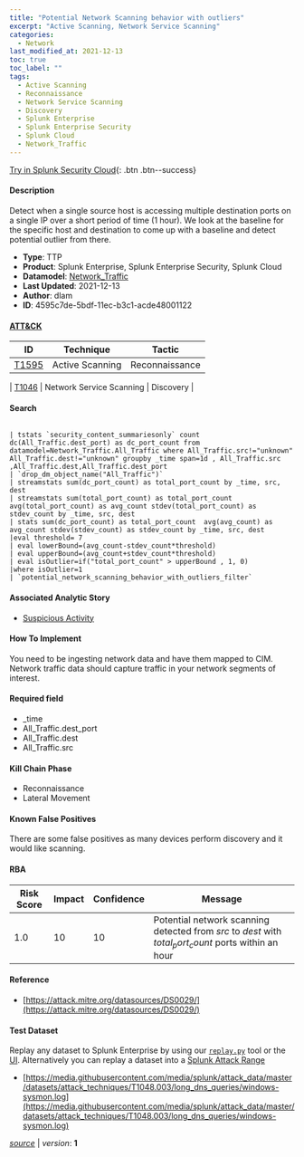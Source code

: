 ```yaml
---
title: "Potential Network Scanning behavior with outliers"
excerpt: "Active Scanning, Network Service Scanning"
categories:
  - Network
last_modified_at: 2021-12-13
toc: true
toc_label: ""
tags:
  - Active Scanning
  - Reconnaissance
  - Network Service Scanning
  - Discovery
  - Splunk Enterprise
  - Splunk Enterprise Security
  - Splunk Cloud
  - Network_Traffic
---
```




[Try in Splunk Security Cloud](https://www.splunk.com/en_us/cyber-security.html){: .btn .btn--success}

#### Description

Detect when a single source host is accessing multiple destination ports on a single IP over a short period of time (1 hour). We look at the baseline for the specific host and destination to come up with a baseline and detect potential outlier from there.

- **Type**: TTP
- **Product**: Splunk Enterprise, Splunk Enterprise Security, Splunk Cloud
- **Datamodel**: [Network_Traffic](https://docs.splunk.com/Documentation/CIM/latest/User/NetworkTraffic)
- **Last Updated**: 2021-12-13
- **Author**: dlam
- **ID**: 4595c7de-5bdf-11ec-b3c1-acde48001122


#### [ATT&CK](https://attack.mitre.org/)

| ID          | Technique   | Tactic         |
| ----------- | ----------- |--------------- |
| [T1595](https://attack.mitre.org/techniques/T1595/) | Active Scanning | Reconnaissance |

| [T1046](https://attack.mitre.org/techniques/T1046/) | Network Service Scanning | Discovery |

#### Search

```

| tstats `security_content_summariesonly` count dc(All_Traffic.dest_port) as dc_port_count from datamodel=Network_Traffic.All_Traffic where All_Traffic.src!="unknown" All_Traffic.dest!="unknown" groupby _time span=1d , All_Traffic.src ,All_Traffic.dest,All_Traffic.dest_port 
| `drop_dm_object_name("All_Traffic")` 
| streamstats sum(dc_port_count) as total_port_count by _time, src, dest 
| streamstats sum(total_port_count) as total_port_count avg(total_port_count) as avg_count stdev(total_port_count) as stdev_count by _time, src, dest 
| stats sum(dc_port_count) as total_port_count  avg(avg_count) as avg_count stdev(stdev_count) as stdev_count by _time, src, dest 
|eval threshold= 7 
| eval lowerBound=(avg_count-stdev_count*threshold) 
| eval upperBound=(avg_count+stdev_count*threshold) 
| eval isOutlier=if("total_port_count" > upperBound , 1, 0)
|where isOutlier=1 
| `potential_network_scanning_behavior_with_outliers_filter`
```

#### Associated Analytic Story
* [Suspicious Activity](/stories/suspicious_activity)


#### How To Implement
You need to be ingesting network data and have them mapped to CIM. Network traffic data should capture traffic in your network segments of interest.

#### Required field
* _time
* All_Traffic.dest_port
* All_Traffic.dest
* All_Traffic.src


#### Kill Chain Phase
* Reconnaissance
* Lateral Movement


#### Known False Positives
There are some false positives as many devices perform discovery and it would like scanning.


#### RBA

| Risk Score  | Impact      | Confidence   | Message      |
| ----------- | ----------- |--------------|--------------|
| 1.0 | 10 | 10 | Potential network scanning detected from $src$ to $dest$ with $total_port_count$ ports within an hour |




#### Reference

* [https://attack.mitre.org/datasources/DS0029/](https://attack.mitre.org/datasources/DS0029/)



#### Test Dataset
Replay any dataset to Splunk Enterprise by using our [`replay.py`](https://github.com/splunk/attack_data#using-replaypy) tool or the [UI](https://github.com/splunk/attack_data#using-ui).
Alternatively you can replay a dataset into a [Splunk Attack Range](https://github.com/splunk/attack_range#replay-dumps-into-attack-range-splunk-server)

* [https://media.githubusercontent.com/media/splunk/attack_data/master/datasets/attack_techniques/T1048.003/long_dns_queries/windows-sysmon.log](https://media.githubusercontent.com/media/splunk/attack_data/master/datasets/attack_techniques/T1048.003/long_dns_queries/windows-sysmon.log)



[*source*](https://github.com/splunk/security_content/tree/develop/detections/network/potential_network_scanning_behavior_with_outliers.yml) \| *version*: **1**